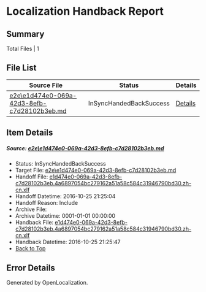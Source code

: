 # <a name='report-top'></a> Localization Handback Report

## Summary
 Total Files | 1

## File List
 Source File | Status | Details 
 ----------- | ------ | ------- 
 [e2e\e1d474e0-069a-42d3-8efb-c7d28102b3eb.md](https://github.com/OpenLocalizationTestOrg/ol-test0/blob/b4aa912c0d62703b19945044ed0cce2218468dd0/e2e/e1d474e0-069a-42d3-8efb-c7d28102b3eb.md) | InSyncHandedBackSuccess | [Details](#94498e508437cd7e1befd5d3a0ac42fa55e759161)

## Item Details
##### <a name='94498e508437cd7e1befd5d3a0ac42fa55e759161'></a> Source: [e2e\e1d474e0-069a-42d3-8efb-c7d28102b3eb.md](https://github.com/OpenLocalizationTestOrg/ol-test0/blob/b4aa912c0d62703b19945044ed0cce2218468dd0/e2e/e1d474e0-069a-42d3-8efb-c7d28102b3eb.md)
* Status: InSyncHandedBackSuccess
* Target File: [e2e\e1d474e0-069a-42d3-8efb-c7d28102b3eb.md](https://github.com/OpenLocalizationTestOrg/ol-test0-zhcn/blob/15072dfc9507fbcf5cc92cabe077a244386cc768/e2e/e1d474e0-069a-42d3-8efb-c7d28102b3eb.md)
* Handoff File: [e1d474e0-069a-42d3-8efb-c7d28102b3eb.4a6897054bc279162a51a58c584c31946790bd30.zh-cn.xlf](https://github.com/OpenLocalizationTestOrg/ol-test0-handoff/blob/9d04797822a262c494f3648d8ca4daff390fce88/ol-handoff/OpenLocalizationTestOrg/ol-test0-zhcn/shujia/ht/e1d474e0-069a-42d3-8efb-c7d28102b3eb.4a6897054bc279162a51a58c584c31946790bd30.zh-cn.xlf)
* Handoff Datetime: 2016-10-25 21:25:04
* Handoff Reason: Include
* Archive File: 
* Archive Datetime: 0001-01-01 00:00:00
* Handback File: [e1d474e0-069a-42d3-8efb-c7d28102b3eb.4a6897054bc279162a51a58c584c31946790bd30.zh-cn.xlf](https://github.com/OpenLocalizationTestOrg/ol-test0-handback/blob/a458c0a6a5b60899e49b08e4a71afc74060a4f5f/ol-handback/OpenLocalizationTestOrg/ol-test0-zhcn/shujia/ht/e1d474e0-069a-42d3-8efb-c7d28102b3eb.4a6897054bc279162a51a58c584c31946790bd30.zh-cn.xlf)
* Handback Datetime: 2016-10-25 21:25:47
* [Back to Top](#report-top)


## Error Details

Generated by OpenLocalization.
